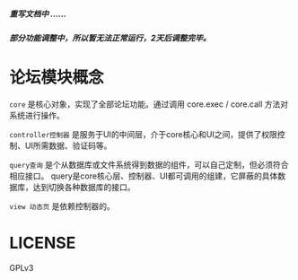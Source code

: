 ##### 重写文档中 ......

##### 部分功能调整中，所以暂无法正常运行，2天后调整完毕。

论坛模块概念
==========

`core` 是核心对象，实现了全部论坛功能。通过调用 core.exec / core.call 方法对系统进行操作。

`controller控制器` 是服务于UI的中间层，介于core核心和UI之间，提供了权限控制、UI所需数据、验证码等。

`query查询` 是个从数据库或文件系统得到数据的组件，可以自己定制，但必须符合相应接口。
query是core核心层、控制器、UI都可调用的组建，它屏蔽的具体数据库，达到切换各种数据库的接口。

`view 动态页` 是依赖控制器的。

LICENSE
=======

GPLv3